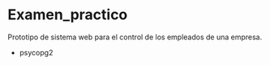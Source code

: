 # Examen_practico
Prototipo de sistema web para el control de los empleados de una empresa.

- psycopg2
